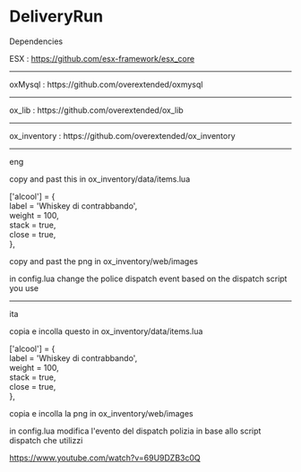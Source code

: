 # DeliveryRun

Dependencies

ESX : https://github.com/esx-framework/esx_core
<hr>
oxMysql : https://github.com/overextended/oxmysql
<hr>
ox_lib : https://github.com/overextended/ox_lib
<hr>
ox_inventory : https://github.com/overextended/ox_inventory
<hr>

eng

copy and past this in ox_inventory/data/items.lua

['alcool'] = {<br>
    label = 'Whiskey di contrabbando',<br>
    weight = 100,<br>
    stack = true,<br>
    close = true,<br>
},<br>

copy and past the png in ox_inventory/web/images

in config.lua change the police dispatch event based on the dispatch script you use

----------------------------------------------------------------

ita

copia e incolla questo in ox_inventory/data/items.lua

['alcool'] = {<br>
    label = 'Whiskey di contrabbando',<br>
    weight = 100,<br>
    stack = true,<br>
    close = true,<br>
},<br>

copia e incolla la png in ox_inventory/web/images

in config.lua modifica l'evento del dispatch polizia in base allo script dispatch che utilizzi

https://www.youtube.com/watch?v=69U9DZB3c0Q

